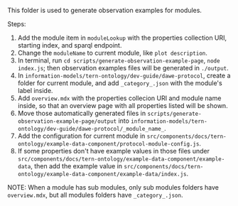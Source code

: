 This folder is used to generate observation examples for modules.

Steps:

1. Add the module item in `moduleLookup` with the properties collection URI, starting index, and sparql endpoint.
2. Change the `moduleName` to current module, like `plot description`.
3. In terminal, run `cd scripts/generate-observation-example-page`, `node index.js`; then observation examples files will be generated in `./output`.
4. In `information-models/tern-ontology/dev-guide/dawe-protocol`, create a folder for current module, and add `_category_.json` with the module's label inside.
5. Add `overview.mdx` with the properties collecion URI and module name inside, so that an overview page with all properties listed will be shown.
6. Move those automatically generated files in `scripts/generate-observation-example-page/output` into `information-models/tern-ontology/dev-guide/dawe-protocol/_module_name_`.
7. Add the configuration for current module in `src/components/docs/tern-ontology/example-data-component/protocol-module-config.js`.
8. If some properties don't have example values in those files under `src/components/docs/tern-ontology/example-data-component/example-data`, then add the example value in `src/components/docs/tern-ontology/example-data-component/example-data/index.js`.

NOTE:
When a module has sub modules, only sub modules folders have `overview.mdx`, but all modules folders have `_category_.json`.
